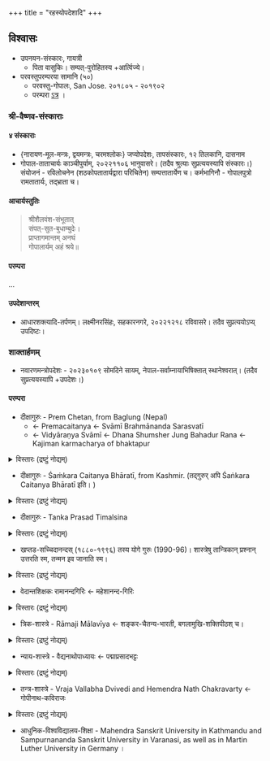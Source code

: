 +++
title = "रहस्योपदेशादि"
+++

## विश्वासः
- उपनयन-संस्कारः, गायत्री
  - पिता वासुकिः। सम्पत्-पुरोहितस्य +आर्त्विज्ये। 
- परवस्तुपरम्परया सामानि (५०)
  - परवस्तु-गोपालः, San Jose. २०१८०५ - २०१९०२
  - परम्परा [ऽत्र](/vedAH_sAma/meta/paravastu-sampradAyaH/paravastu-sAma-paramparA/) । 


### श्री-वैष्णव-संस्काराः
#### ४ संस्काराः 
- {नारायण-मूल-मन्त्रः, द्वयमन्त्रः, चरमश्लोकः} जप्योपदेशः, तापसंस्कारः, १२ तिलकानि, दासनाम
- गोपाल-ताताचार्यः काञ्चीपुर्याम्, २०२२११०६ भानुवासरे। (तदैव श्रुत्याः सुप्रत्ययस्यापि संस्कारः।) संयोजनं - रविलोचनेन (शठकोपतातार्यद्वारा परिचितेन) सम्पत्तातार्येण च। कर्मभागिनौ - गोपालपुत्रो रामतातार्यः, तद्भ्राता च। 

#### आचार्यस्तुतिः
> श्रीशैलवंश-संभूतात्  
संपत्-सुत-बुधाम्बुदेः।  
प्राप्तागमान्तम् अनघं  
गोपालार्यम् अहं श्रये॥

#### परम्परा
...

#### उपदेशान्तरम्
- आधारशक्त्यादि-तर्पणम्। लक्ष्मीनरसिंहः, सहकारनगरे, २०२२१२१८ रविवासरे। तदैव सुप्रत्ययोऽप्य् उपदिष्टः। 

### शाक्तार्हणम्
- नवारणमन्त्रोपदेशः - २०२३०१०९ सोमदिने सायम्, नेपाल-सर्वाम्नायाभिषिक्तात् स्थानेश्वरात्।  (तदैव सुप्रत्ययस्यापि +उपदेशः।)

#### परम्परा
- दीक्षागुरुः - Prem Chetan, from Baglung (Nepal) 
  - ← Premacaitanya ← Svāmī Brahmānanda Sarasvatī
  - ← Vidyāraṇya Svāmī ← Dhana Shumsher Jung Bahadur Rana ← Kajiman karmacharya of bhaktapur

<details><summary>विस्तारः (द्रष्टुं नोद्यम्)</summary>

Prem Chetan Brahmacāri was born in Baglung district of Nepal. He studied in the gurukula of his guru, after whom he is named, located in Chisa Kola. Under the elder Premacaitanya (himself a disciple of the Jyotirmāṭh Śaṅkarācārya and Śrīvidyā siddha, Svāmī Brahmānanda Sarasvatī) he learned sādhanā, until when the guru passed on and the gurukula ceased to be active. He then went to  do sādhanā in Baglung Kālikā Bhagavatī Temple for years. 

He finally came to Kathmandu, staying in a place just adjacent to Paśupatināth temple, where he came under his guru Vidyāraṇya Svāmī (who was known after the way he playfully called himself, as Mūrkhāraṇya), one of the greatest tantrics in all of the XXth Century (one of whose tantric teachers was Sarvāmnāya Master Dhana Shumsher Jung Bahadur Rana). Under those and other teachers Prem Chetan was taught the full structure of Sarvāmnāya Tantra, which he went on to teach his disciple, Ācārya Sthaneshwar Timalsina, in the course of 14 years of training.
</details>


- दीक्षागुरुः - Śaṁkara Caitanya Bhāratī, from Kashmir. (तद्गुरुर् अपि Śaṅkara Caitanya Bhāratī इति। )

<details><summary>विस्तारः (द्रष्टुं नोद्यम्)</summary>

Śaṅkara Caitanya Bhāratī was born in Kashmir, where he joined his guru in Śāradā Māṭha. He eventually moved to Varanasi, where he became known by many as Varanasi's greatest knower of Vedānta and Trika philosophies. He used to visit Nepal frequently and was a fully-consecrated ācārya of the Sarvāmnāya Tantra. After Prem Chetan's passing, he became Ācārya Sthaneshwar Timalsina's dīkṣa guru and completed his training in the tradition, granting him, as culmination, his ācārya abhīṣeka (consecration as ācārya).

Śaṅkara Caitanya Bhāratī is named after his own Kashmiri guru, who is the well-known author of two of the greatest works of Indian Philosophy of the XXth Century: Darśana Sarvasva and the Śāradā Vyākhya commentary on Khaṇḍana Khaṇḍa Khāḍya. He was considered by his contemporaries as a Bhairavarūpa: an embodiment of Yoga, Jñāna and Vairagya. 
</details>

- दीक्षागुरुः - Tanka Prasad Timalsina

<details><summary>विस्तारः (द्रष्टुं नोद्यम्)</summary>

A Vedic pandita and devoted śaivite coming within a long lineage of Kālī priests, Tanka Prasad Timalsina ran a Vedic gurukula where his son, Sthaneshwar, was raised and taught the Śukla Yajurveda practised in their lineage. He was also Sthaneshwar's first Tantric guru, having given him his first śaiva initiation, as well as practices of  Kālī  (reflecting traces of the ancient Krama tradition) and Pañcamukha Hanuman.
</details>


- खप्तड-सच्चिदानन्दस् (१८८०-१९९६) तस्य योगे गुरुः (1990-96)। शास्त्रेषु तान्त्रिकान् प्रश्नान् उत्तरति स्म, तन्मन इव जानाति स्म।

<details><summary>विस्तारः (द्रष्टुं नोद्यम्)</summary>

Khaptad Baba was a Kashmiri saint who traveled along the Himalayan mountains and settled in Nepal, where he lived for over 40 years as a hermit. He taught Ācārya Sthaneshwar the Yoga Sūtras, Maṇḍūkya Kārikās and Vijñānabhairava Tantra.
</details>


- वेदान्तशिक्षकः रामानन्दगिरिः ← महेशानन्द-गिरिः 
  
<details><summary>विस्तारः (द्रष्टुं नोद्यम्)</summary>

Rāmānanda Giri was a disciple of the great Maheśānanda Giri from Śaṅkara Māṭha in Mount Abu, India. Ācārya Sthaneshwar met him in Kathmandu and from that same day started learning Vedānta, Nyāya and Mīmāṁsā from him, which training continued in a daily basis for full 12 years. Ācārya Sthaneshwar also studied the Upaniṣads with paramguru Maheśānanda in Varanasi. Rāmanānda later became the founder of one of the best centers of traditional learning in the whole of Nepal, the Mahesh Sanskrit Gurukula in Devghat.

> श्यामचेतन बाबा अस्ति। यदाहं वेदन्तं पठामिस्म रामानन्देन सह, श्यामचेतनः सर्वान्चायपानं ददातिस्म। अहमचिन्तयम्, एष खलु कश्चन चायवाला बाबा भवेदिति, चायं नाहं पिबामिस्म। यदा रामानन्दोऽजानत्, तद्दत्तं चायं न पिबामि, सोऽवदत्, अहन्तु पुस्तकानि पाठयामि वेदान्तस्य, यदि साक्षात्कारमिच्छसि. तस्य चायं पिब। स खलु अपरो महासिद्धः।  
> इति स्थानेश्वरः। 
</details>


- त्रिक-शास्त्रे - Rāmaji Mālavīya ← शङ्कर-चैतन्य-भारती, बगलामुखि-शक्तिपीठश् च। 

<details><summary>विस्तारः (द्रष्टुं नोद्यम्)</summary>

Ācārya Rāmaji Mālavīya was an initiate from Datia's Pītāmbara Bhagalamukhi Śaktipīṭha, as well as a Sarvāmnāya initiate under his guru Śaṁkara Caitanya Bhāratī. He was also the dean of the Sampurnananda Sanskrit University of Varanasi, a school which seeks to institutionalize and preserve the pandita tradition of Varanasi. Ācārya Rāmaji Mālavīya taught Ācārya Sthaneshwar the commentatorial texts of the Siddhānta and Trika tradition, especially the works of Abhinavagupta.
</details>

- न्याय-शास्त्रे - वैद्यनाथोपाध्यायः ← पद्माप्रसादभट्टः

<details><summary>विस्तारः (द्रष्टुं नोद्यम्)</summary>

Vidyānāth Upādhyāya Bhaṭṭa is an important contemporary Sarvāmnāya Tantra master in the lineage of Lambarkana Bhaṭṭa - one of the most renowned masters of the Kālīkrama lineage in Nepal. He is the author of several important works on Tantra. He was also taught by great pandita, Padma Prasad Bhattarai, twice winner of the All-India śāstrārtha. He taught Ācārya Sthaneshwar Timalsina Nyāya and Navya-Nyāya for many years.
</details>


- तन्त्र-शास्त्रे - Vraja Vallabha Dvivedi and Hemendra Nath Chakravarty ← गोपीनाथ-कविराजः 

<details><summary>विस्तारः (द्रष्टुं नोद्यम्)</summary>

Pandits Vraja Vallabha Dvivedi and Hemendra Nath Chakravarty, both disciples of the great Gopinath Kaviraj and professors at Sampurnanand Sanskrit University, taught several Tantric śāstras to Ācārya Sthaneshwar Timalsina during his years at Varanasi.
</details>


- आधुनिक-विश्वविद्यालय-शिक्षा -  Mahendra Sanskrit University in Kathmandu and Sampurnananda Sanskrit University in Varanasi, as well as in Martin Luther University in Germany । 


